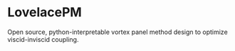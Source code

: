 # LovelacePM
Open source, python-interpretable vortex panel method design to optimize viscid-inviscid coupling.
